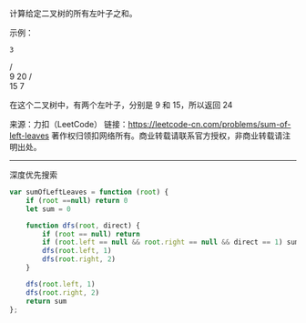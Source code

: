 计算给定二叉树的所有左叶子之和。

示例：

    3
   / \
  9  20
    /  \
   15   7

在这个二叉树中，有两个左叶子，分别是 9 和 15，所以返回 24

来源：力扣（LeetCode）
链接：https://leetcode-cn.com/problems/sum-of-left-leaves
著作权归领扣网络所有。商业转载请联系官方授权，非商业转载请注明出处。

---

深度优先搜索

```javascript
var sumOfLeftLeaves = function (root) {
    if (root ==null) return 0
    let sum = 0

    function dfs(root, direct) {
        if (root == null) return
        if (root.left == null && root.right == null && direct == 1) sum += root.val
        dfs(root.left, 1)
        dfs(root.right, 2)
    }

    dfs(root.left, 1)
    dfs(root.right, 2)
    return sum
};
```